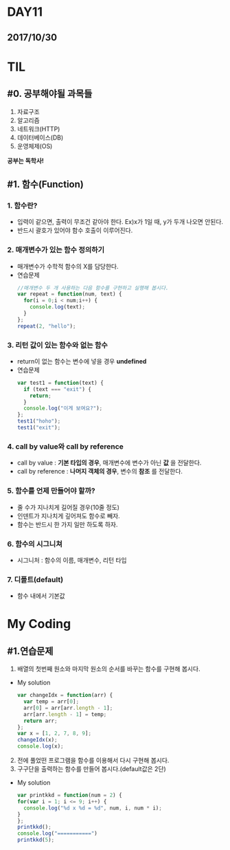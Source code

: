 # DAY11

## 2017/10/30

# TIL

## #0\. 공부해야될 과목들

1. 자료구조
2. 알고리즘
3. 네트워크(HTTP)
4. 데이터베이스(DB)
5. 운영체제(OS)

**공부는 독학사!**

## #1\. 함수(Function)
### 1. 함수란?
  - 입력이 같으면, 출력이 무조건 같아야 한다. Ex)x가 1일 때, y가 두개 나오면 안된다.
  - 반드시 괄호가 있어야 함수 호출이 이루어진다.
### 2. 매개변수가 있는 함수 정의하기
  - 매개변수가 수학적 함수의 X를 담당한다.
  - 연습문제
    ```javascript
    //매개변수 두 개 사용하는 다음 함수를 구현하고 실행해 봅시다.
    var repeat = function(num, text) {
      for(i = 0;i < num;i++) {
        console.log(text);
      }
    };
    repeat(2, "hello");
    ```
### 3. 리턴 값이 있는 함수와 없는 함수
  - return이 없는 함수는 변수에 넣을 경우 **undefined**
  - 연습문제
    ```javascript
    var test1 = function(text) {
      if (text === "exit") {
        return;
      }
      console.log("이게 보여요?");
    };
    test1("hoho");
    test1("exit");
    ```
### 4. call by value와 call by reference
  - call by value : **기본 타입의 경우**, 매개변수에 변수가 아닌 **값** 을 전달한다.
  - call by reference : **나머지 객체의 경우**, 변수의 **참조** 를 전달한다.

### 5. 함수를 언제 만들어야 할까?
  - 줄 수가 지나치게 길어질 경우(10줄 정도)
  - 인덴트가 지나치게 깊어져도 함수로 빼자.
  - 함수는 반드시 한 가지 일만 하도록 하자.

### 6. 함수의 시그니쳐
  - 시그니처 : 함수의 이름, 매개변수, 리턴 타입
### 7. 디폴트(default)
  - 함수 내에서 기본값
# My Coding
## #1.연습문제
  1. 배열의 첫번째 원소와 마지막 원소의 순서를 바꾸는 함수를 구현해 봅시다.
  - My solution
      ```javascript
      var changeIdx = function(arr) {
        var temp = arr[0];
        arr[0] = arr[arr.length - 1];
        arr[arr.length - 1] = temp;
        return arr;
      };
      var x = [1, 2, 7, 8, 9];
      changeIdx(x);
      console.log(x);
      ```
  2. 전에 풀었떤 프로그램을 함수를 이용해서 다시 구현해 봅시다.
  3. 구구단을 출력하는 함수를 만들어 봅시다.(default값은 2단)
  - My solution
      ```javascript
    var printkkd = function(num = 2) {
      for(var i = 1; i <= 9; i++) {
        console.log("%d x %d = %d", num, i, num * i);
      }
    };
    printkkd();
    console.log("===========")
    printkkd(5);
    ```
